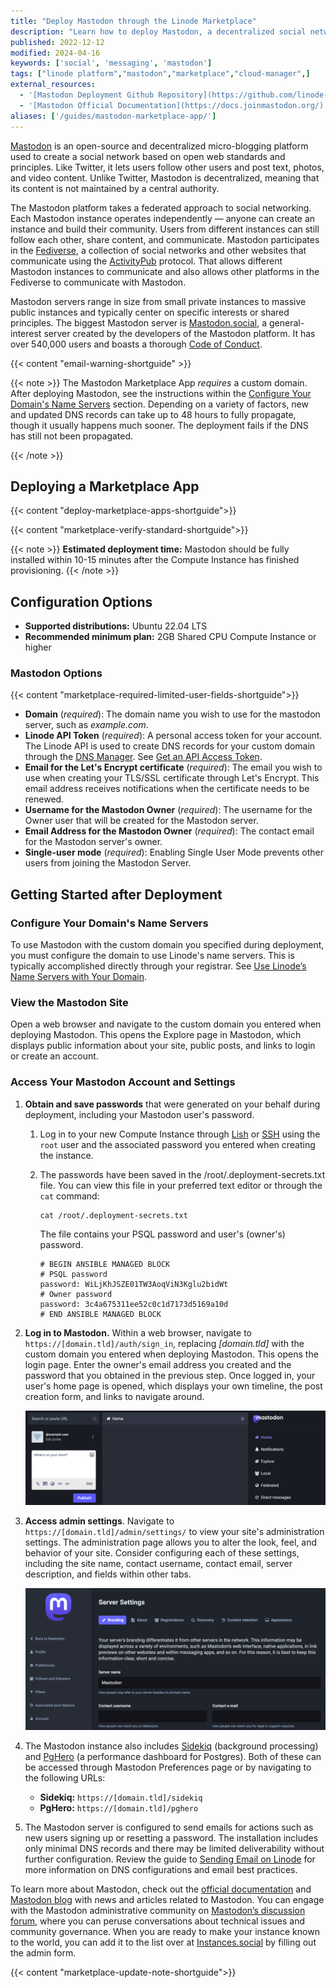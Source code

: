 ```yaml
---
title: "Deploy Mastodon through the Linode Marketplace"
description: "Learn how to deploy Mastodon, a decentralized social network and micro-blogging platform, on the Linode Marketplace."
published: 2022-12-12
modified: 2024-04-16
keywords: ['social', 'messaging', 'mastodon']
tags: ["linode platform","mastodon","marketplace","cloud-manager",]
external_resources:
  - '[Mastodon Deployment Github Repository](https://github.com/linode-solutions/mastodon-oca)'
  - '[Mastodon Official Documentation](https://docs.joinmastodon.org/)'
aliases: ['/guides/mastodon-marketplace-app/']
---
```


[Mastodon](https://docs.joinmastodon.org/) is an open-source and decentralized micro-blogging platform used to create a social network based on open web standards and principles. Like Twitter, it lets users follow other users and post text, photos, and video content. Unlike Twitter, Mastodon is decentralized, meaning that its content is not maintained by a central authority.

The Mastodon platform takes a federated approach to social networking. Each Mastodon instance operates independently — anyone can create an instance and build their community. Users from different instances can still follow each other, share content, and communicate. Mastodon participates in the [Fediverse](https://en.wikipedia.org/wiki/Fediverse), a collection of social networks and other websites that communicate using the [ActivityPub](https://en.wikipedia.org/wiki/ActivityPub) protocol. That allows different Mastodon instances to communicate and also allows other platforms in the Fediverse to communicate with Mastodon.

Mastodon servers range in size from small private instances to massive public instances and typically center on specific interests or shared principles. The biggest Mastodon server is [Mastodon.social](https://mastodon.social/about), a general-interest server created by the developers of the Mastodon platform. It has over 540,000 users and boasts a thorough [Code of Conduct](https://mastodon.social/about/more).

{{< content "email-warning-shortguide" >}}

{{< note >}}
The Mastodon Marketplace App *requires* a custom domain. After deploying Mastodon, see the instructions within the [Configure Your Domain's Name Servers](#configure-your-domains-name-servers) section. Depending on a variety of factors, new and updated DNS records can take up to 48 hours to fully propagate, though it usually happens much sooner. The deployment fails if the DNS has still not been propagated.

{{< /note >}}

## Deploying a Marketplace App

{{< content "deploy-marketplace-apps-shortguide">}}

{{< content "marketplace-verify-standard-shortguide">}}

{{< note >}}
**Estimated deployment time:** Mastodon should be fully installed within 10-15 minutes after the Compute Instance has finished provisioning.
{{< /note >}}

## Configuration Options

- **Supported distributions:** Ubuntu 22.04 LTS
- **Recommended minimum plan:** 2GB Shared CPU Compute Instance or higher

### Mastodon Options

{{< content "marketplace-required-limited-user-fields-shortguide">}}

- **Domain** (*required*): The domain name you wish to use for the mastodon server, such as *example.com*.
- **Linode API Token** (*required*): A personal access token for your account. The Linode API is used to create DNS records for your custom domain through the [DNS Manager](/docs/products/networking/dns-manager/). See [Get an API Access Token](/docs/products/tools/api/guides/manage-api-tokens/).
- **Email for the Let's Encrypt certificate** (*required*): The email you wish to use when creating your TLS/SSL certificate through Let's Encrypt. This email address receives notifications when the certificate needs to be renewed.
- **Username for the Mastodon Owner** (*required*): The username for the Owner user that will be created for the Mastodon server.
- **Email Address for the Mastodon Owner** (*required*): The contact email for the Mastodon server's owner.
- **Single-user mode** (*required*): Enabling Single User Mode prevents other users from joining the Mastodon Server.

## Getting Started after Deployment

### Configure Your Domain's Name Servers

To use Mastodon with the custom domain you specified during deployment, you must configure the domain to use Linode's name servers. This is typically accomplished directly through your registrar. See [Use Linode’s Name Servers with Your Domain](/docs/products/networking/dns-manager/guides/authoritative-name-servers/).

### View the Mastodon Site

Open a web browser and navigate to the custom domain you entered when deploying Mastodon. This opens the Explore page in Mastodon, which displays public information about your site, public posts, and links to login or create an account.

### Access Your Mastodon Account and Settings

1. **Obtain and save passwords** that were generated on your behalf during deployment, including your Mastodon user's password.

    1. Log in to your new Compute Instance through [Lish](/docs/products/compute/compute-instances/guides/lish/) or [SSH](/docs/guides/connect-to-server-over-ssh/) using the `root` user and the associated password you entered when creating the instance.

    1. The passwords have been saved in the /root/.deployment-secrets.txt file. You can view this file in your preferred text editor or through the `cat` command:

        ```command
        cat /root/.deployment-secrets.txt
        ```

        The file contains your PSQL password and user's (owner's) password.

        ```file {title="/root/.deployment-secrets.txt"}
        # BEGIN ANSIBLE MANAGED BLOCK
        # PSQL password
        password: WiLjKhJSZE01TW3AoqViN3Kglu2bidWt
        # Owner password
        password: 3c4a675311ee52c0c1d7173d5169a10d
        # END ANSIBLE MANAGED BLOCK
        ```

1. **Log in to Mastodon.** Within a web browser, navigate to `https://[domain.tld]/auth/sign_in`, replacing *[domain.tld]* with the custom domain you entered when deploying Mastodon. This opens the login page. Enter the owner's email address you created and the password that you obtained in the previous step. Once logged in, your user's home page is opened, which displays your own timeline, the post creation form, and links to navigate around.

    ![Screenshot of the Mastodon user home page](mastodon-user-home.png)

1. **Access admin settings**. Navigate to `https://[domain.tld]/admin/settings/` to view your site's administration settings. The administration page allows you to alter the look, feel, and behavior of your site. Consider configuring each of these settings, including the site name, contact username, contact email, server description, and fields within other tabs.

    ![Screenshot of Mastodon admin page](mastodon-server-settings.png)

1. The Mastodon instance also includes [Sidekiq](https://github.com/mperham/sidekiq) (background processing) and [PgHero](https://github.com/ankane/pghero) (a performance dashboard for Postgres). Both of these can be accessed through Mastodon Preferences page or by navigating to the following URLs:

    - **Sidekiq:** `https://[domain.tld]/sidekiq`
    - **PgHero:** `https://[domain.tld]/pghero`

1. The Mastodon server is configured to send emails for actions such as new users signing up or resetting a password. The installation includes only minimal DNS records and there may be limited deliverability without further configuration. Review the guide to [Sending Email on Linode](/docs/guides/running-a-mail-server/#sending-email-on-linode) for more information on DNS configurations and email best practices.

To learn more about Mastodon, check out the [official documentation](https://docs.joinmastodon.org/) and [Mastodon blog](https://blog.joinmastodon.org/) with news and articles related to Mastodon. You can engage with the Mastodon administrative community on [Mastodon’s discussion forum](https://discourse.joinmastodon.org/), where you can peruse conversations about technical issues and community governance. When you are ready to make your instance known to the world, you can add it to the list over at [Instances.social](https://instances.social/admin) by filling out the admin form.

{{< content "marketplace-update-note-shortguide">}}
